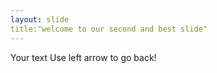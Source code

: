 ```yaml
---
layout: slide
title:"welcome to our second and best slide"
---
```

Your text 
Use left arrow to go back!
